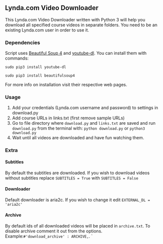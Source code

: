 ## Lynda.com Video Downloader
This Lynda.com Video Downloader written with Python 3 will help you download all specified course videos in separate folders. You need to be an existing Lynda.com user in order to use it.

### Dependencies
Script uses [Beautiful Soup 4](https://www.crummy.com/software/BeautifulSoup/bs4/doc/) and [youtube-dl](https://github.com/rg3/youtube-dl). You can install them with commands:

```sudo pip3 install youtube-dl```

```sudo pip3 install beautifulsoup4```

For more info on installation visit their respective web pages.


### Usage
1. Add your credentials (Lynda.com username and password) to settings in download.py
2. Add course URLs in links.txt (first remove sample URLs)
3. Go to file directory where `download.py` and `links.txt` are saved and run `download.py` from the terminal with:
```python download.py```
or
```python3 download.py```
4. Wait until all videos are downloaded and have fun watching them.

### Extra
#### Subtitles
By default the subtitles are downloaded. If you wish to download videos without subtitles replace `SUBTITLES = True` with `SUBTITLES = False`

#### Downloader
Default downloader is aria2c. If you wish to change it edit `EXTERNAL_DL = 'aria2c'`

#### Archive
By default ids of all downloaded videos will be placed in `archive.txt`. To disable archive comment it out from the options. Example:`#'download_archive' : ARCHIVE,`.
`
